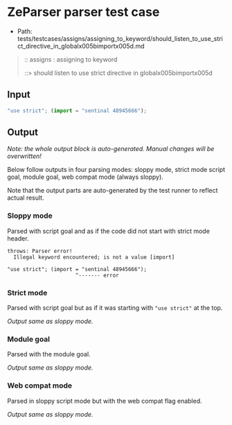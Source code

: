 # ZeParser parser test case

- Path: tests/testcases/assigns/assigning_to_keyword/should_listen_to_use_strict_directive_in_globalx005bimportx005d.md

> :: assigns : assigning to keyword
>
> ::> should listen to use strict directive in globalx005bimportx005d

## Input

`````js
"use strict"; (import = "sentinal 48945666");
`````

## Output

_Note: the whole output block is auto-generated. Manual changes will be overwritten!_

Below follow outputs in four parsing modes: sloppy mode, strict mode script goal, module goal, web compat mode (always sloppy).

Note that the output parts are auto-generated by the test runner to reflect actual result.

### Sloppy mode

Parsed with script goal and as if the code did not start with strict mode header.

`````
throws: Parser error!
  Illegal keyword encountered; is not a value [import]

"use strict"; (import = "sentinal 48945666");
                      ^------- error
`````

### Strict mode

Parsed with script goal but as if it was starting with `"use strict"` at the top.

_Output same as sloppy mode._

### Module goal

Parsed with the module goal.

_Output same as sloppy mode._

### Web compat mode

Parsed in sloppy script mode but with the web compat flag enabled.

_Output same as sloppy mode._
